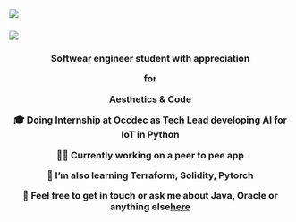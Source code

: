 <img align="left" src="https://visitor-badge.laobi.icu/badge?page_id=MarcusH3.MarcusH3" />

<h1 aligh="center">
   <img src="https://readme-typing-svg.herokuapp.com/?font=Capriola&pause=1000&color=FFB6AE&size=36&center=true&vCenter=true&width=500&height=70&duration=4000&lines=Hello+There!+👋;+I'm+Marcus;Welcome+to+my+GitHub!💫;" />

</h1>

<h3 align="center"> Softwear engineer student with appreciation

  for
  
  Aesthetics & Code

<div align="center">

 🎓 Doing Internship at Occdec as Tech Lead developing AI for IoT in Python
 
 👨‍💻 Currently working on **a peer to pee app** 
 
 📖 I’m also learning **Terraform, Solidity, Pytorch**

💬 Feel free to get in touch or ask me about **Java, Oracle  or anything else[here](https://github.com/MarcusH3/MarcusH3/issues)**

 </div>

 
 

